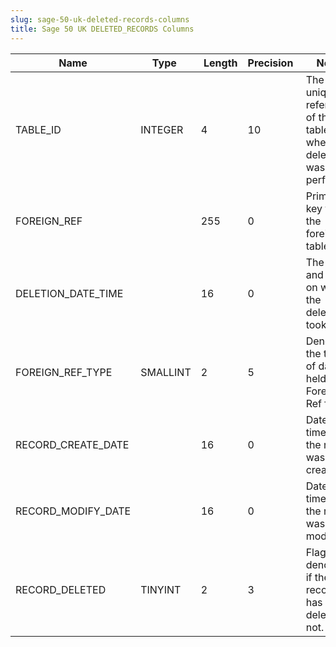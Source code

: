 ```yaml
---
slug: sage-50-uk-deleted-records-columns
title: Sage 50 UK DELETED_RECORDS Columns
---
```

| Name | Type  |  Length | Precision  |  Notes  | Example |
| --- | --- | --- | --- | --- | --- |
| TABLE_ID | INTEGER | 4 | 10 | The unique reference of the table where the deletion was performed |  |
| FOREIGN_REF |  | 255 | 0 | Primary key from the foreign table |  |
| DELETION_DATE_TIME |  | 16 | 0 | The date and time on which the deletion took place |  |
| FOREIGN_REF_TYPE | SMALLINT | 2 | 5 | Denotes the type of data held in the Foreign Ref field |  |
| RECORD_CREATE_DATE |  | 16 | 0 | Date and time when the record was created. |  |
| RECORD_MODIFY_DATE |  | 16 | 0 | Date and time when the record was modified. |  |
| RECORD_DELETED | TINYINT | 2 | 3 | Flag denoting if the record has been deleted or not. |  |
